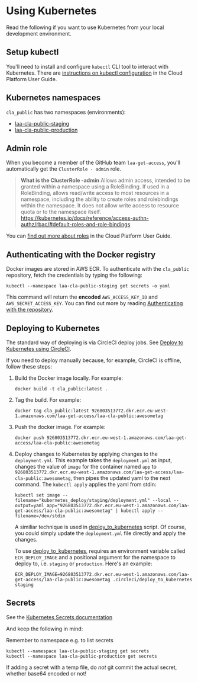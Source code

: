# Using Kubernetes

Read the following if you want to use Kubernetes from your local development environment.

## Setup kubectl

You'll need to install and configure `kubectl` CLI tool to interact with Kubernetes. There are [instructions on kubectl configuration](https://ministryofjustice.github.io/cloud-platform-user-docs/01-getting-started/001-kubectl-config/) in the Cloud Platform User Guide.

## Kubernetes namespaces


`cla_public` has two namespaces (environments):

- [laa-cla-public-staging](https://github.com/ministryofjustice/cloud-platform-environments/tree/master/namespaces/cloud-platform-live-0.k8s.integration.dsd.io/laa-cla-public-staging)
- [laa-cla-public-production](https://github.com/ministryofjustice/cloud-platform-environments/tree/master/namespaces/cloud-platform-live-0.k8s.integration.dsd.io/laa-cla-public-production)

## Admin role

When you become a member of the GitHub team `laa-get-access`, you'll automatically get the `ClusterRole - admin` role.

>**What is the ClusterRole -admin**
>Allows admin access, intended to be granted within a namespace using a RoleBinding. If used in a RoleBinding, allows read/write access to most resources in a namespace, including the ability to create roles and rolebindings within the namespace. It does not allow write access to resource quota or to the namespace itself. https://kubernetes.io/docs/reference/access-authn-authz/rbac/#default-roles-and-role-bindings

You can [find out more about roles](https://ministryofjustice.github.io/cloud-platform-user-docs/01-getting-started/002-env-create/#01-rbacyaml) in the Cloud Platform User Guide.


## Authenticating with the Docker registry
Docker images are stored in AWS ECR. To authenticate with the `cla_public` repository, fetch the credentials by typing the following:

```
kubectl --namespace laa-cla-public-staging get secrets -o yaml
```

This command will return the **encoded** `AWS_ACCESS_KEY_ID` and `AWS_SECRET_ACCESS_KEY`. You can find out more by reading [Authenticating with the repository](https://ministryofjustice.github.io/cloud-platform-user-docs/02-deploying-an-app/001-app-deploy/#authenticating-with-the-repository).

## Deploying to Kubernetes

The standard way of deploying is via CircleCI deploy jobs. See [Deploy to Kubernetes using CircleCI](#deploy-to-kubernetes-using-circleci).

If you need to deploy manually because, for example, CircleCI is offline, follow these steps:

1. Build the Docker image locally. For example:
    ```
    docker build -t cla_public:latest .
    ```
1. Tag the build. For example:
    ```
    docker tag cla_public:latest 926803513772.dkr.ecr.eu-west-1.amazonaws.com/laa-get-access/laa-cla-public:awesometag
    ```
1. Push the docker image. For example:
    ```
    docker push 926803513772.dkr.ecr.eu-west-1.amazonaws.com/laa-get-access/laa-cla-public:awesometag
    ```
1. Deploy changes to Kubernetes by applying changes to the `deployment.yml`. This example takes the `deployment.yml` as input, changes the value of `image` for the container named `app` to `926803513772.dkr.ecr.eu-west-1.amazonaws.com/laa-get-access/laa-cla-public:awesometag`, then pipes the updated yaml to the next command. The `kubectl apply` applies the yaml from stdin:
    ```
    kubectl set image --filename="kubernetes_deploy/staging/deployment.yml" --local --output=yaml app="926803513772.dkr.ecr.eu-west-1.amazonaws.com/laa-get-access/laa-cla-public:awesometag" | kubectl apply --filename=/dev/stdin
    ```
   A similiar technique is used in [deploy_to_kubernetes](https://github.com/ministryofjustice/cla_public/blob/master/.circleci/deploy_to_kubernetes) script. Of course, you could simply update the `deployment.yml` file directly and apply the changes.
   
   To use [deploy_to_kubernetes](https://github.com/ministryofjustice/cla_public/blob/master/.circleci/deploy_to_kubernetes), requires an environment variable called `ECR_DEPLOY_IMAGE` and a positional argument for the namespace to deploy to, i.e. `staging` or `production`. Here's an example:
   ```
   ECR_DEPLOY_IMAGE=926803513772.dkr.ecr.eu-west-1.amazonaws.com/laa-get-access/laa-cla-public:awesometag .circleci/deploy_to_kubernetes staging
   ```


## Secrets
See the [Kubernetes Secrets documentation](https://kubernetes.io/docs/concepts/configuration/secret/)

And keep the following in mind:

Remember to namespace e.g. to list secrets

```
kubectl --namespace laa-cla-public-staging get secrets
kubectl --namespace laa-cla-public-production get secrets
```

If adding a secret with a temp file, do *not* git commit the actual secret, whether base64 encoded or not!  
